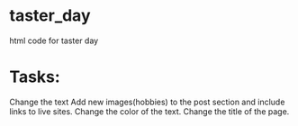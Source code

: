 # taster_day
html code for taster day
# Tasks:
Change the text
Add new images(hobbies) to the post section and include links to live sites.
Change the color of the text.
Change the title of the page.
